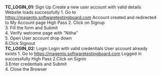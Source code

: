 **TC_LOGIN_01:** Sign Up	Create a new user account with valid details	Website loads successfully	1. Go to https://magento.softwaretestingboard.com 	Account created and redirected to My Account page	High	Pass
				2. Click on Signup			
				3. Fill the form and Submit			
				4. Verify welcome page with "Nitha"			
				5. Open User account drop down 			
				6.Click Signout			
**TC_LOGIN_02:**	Login	Login with valid credentials	User account already exists	1. Go to https://magento.softwaretestingboard.com 	Logged in successfully	High	Pass
				2.Click on Signin			
				3.Enter credentials and Submit			
				4. Close the Browser			

